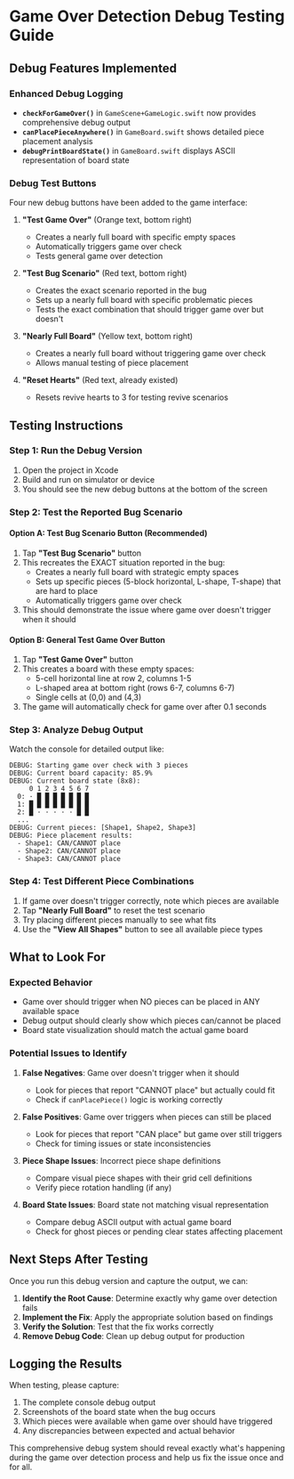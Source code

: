 # Game Over Detection Debug Testing Guide

## Debug Features Implemented

### Enhanced Debug Logging

- **`checkForGameOver()`** in `GameScene+GameLogic.swift` now provides comprehensive debug output
- **`canPlacePieceAnywhere()`** in `GameBoard.swift` shows detailed piece placement analysis
- **`debugPrintBoardState()`** in `GameBoard.swift` displays ASCII representation of board state

### Debug Test Buttons

Four new debug buttons have been added to the game interface:

1. **"Test Game Over"** (Orange text, bottom right)

   - Creates a nearly full board with specific empty spaces
   - Automatically triggers game over check
   - Tests general game over detection

2. **"Test Bug Scenario"** (Red text, bottom right)

   - Creates the exact scenario reported in the bug
   - Sets up a nearly full board with specific problematic pieces
   - Tests the exact combination that should trigger game over but doesn't

3. **"Nearly Full Board"** (Yellow text, bottom right)

   - Creates a nearly full board without triggering game over check
   - Allows manual testing of piece placement

4. **"Reset Hearts"** (Red text, already existed)
   - Resets revive hearts to 3 for testing revive scenarios

## Testing Instructions

### Step 1: Run the Debug Version

1. Open the project in Xcode
2. Build and run on simulator or device
3. You should see the new debug buttons at the bottom of the screen

### Step 2: Test the Reported Bug Scenario

#### Option A: Test Bug Scenario Button (Recommended)

1. Tap **"Test Bug Scenario"** button
2. This recreates the EXACT situation reported in the bug:
   - Creates a nearly full board with strategic empty spaces
   - Sets up specific pieces (5-block horizontal, L-shape, T-shape) that are hard to place
   - Automatically triggers game over check
3. This should demonstrate the issue where game over doesn't trigger when it should

#### Option B: General Test Game Over Button

1. Tap **"Test Game Over"** button
2. This creates a board with these empty spaces:
   - 5-cell horizontal line at row 2, columns 1-5
   - L-shaped area at bottom right (rows 6-7, columns 6-7)
   - Single cells at (0,0) and (4,3)
3. The game will automatically check for game over after 0.1 seconds

### Step 3: Analyze Debug Output

Watch the console for detailed output like:

```
DEBUG: Starting game over check with 3 pieces
DEBUG: Current board capacity: 85.9%
DEBUG: Current board state (8x8):
     0 1 2 3 4 5 6 7
  0: · █ █ █ █ █ █ █
  1: █ █ █ █ █ █ █ █
  2: █ · · · · · █ █
  ...
DEBUG: Current pieces: [Shape1, Shape2, Shape3]
DEBUG: Piece placement results:
  - Shape1: CAN/CANNOT place
  - Shape2: CAN/CANNOT place
  - Shape3: CAN/CANNOT place
```

### Step 4: Test Different Piece Combinations

1. If game over doesn't trigger correctly, note which pieces are available
2. Tap **"Nearly Full Board"** to reset the test scenario
3. Try placing different pieces manually to see what fits
4. Use the **"View All Shapes"** button to see all available piece types

## What to Look For

### Expected Behavior

- Game over should trigger when NO pieces can be placed in ANY available space
- Debug output should clearly show which pieces can/cannot be placed
- Board state visualization should match the actual game board

### Potential Issues to Identify

1. **False Negatives**: Game over doesn't trigger when it should

   - Look for pieces that report "CANNOT place" but actually could fit
   - Check if `canPlacePiece()` logic is working correctly

2. **False Positives**: Game over triggers when pieces can still be placed

   - Look for pieces that report "CAN place" but game over still triggers
   - Check for timing issues or state inconsistencies

3. **Piece Shape Issues**: Incorrect piece shape definitions

   - Compare visual piece shapes with their grid cell definitions
   - Verify piece rotation handling (if any)

4. **Board State Issues**: Board state not matching visual representation
   - Compare debug ASCII output with actual game board
   - Check for ghost pieces or pending clear states affecting placement

## Next Steps After Testing

Once you run this debug version and capture the output, we can:

1. **Identify the Root Cause**: Determine exactly why game over detection fails
2. **Implement the Fix**: Apply the appropriate solution based on findings
3. **Verify the Solution**: Test that the fix works correctly
4. **Remove Debug Code**: Clean up debug output for production

## Logging the Results

When testing, please capture:

1. The complete console debug output
2. Screenshots of the board state when the bug occurs
3. Which pieces were available when game over should have triggered
4. Any discrepancies between expected and actual behavior

This comprehensive debug system should reveal exactly what's happening during the game over detection process and help us fix the issue once and for all.
